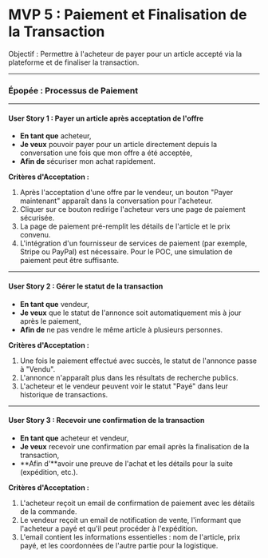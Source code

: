 # MVP 5 : Paiement et Finalisation de la Transaction

Objectif : Permettre à l'acheteur de payer pour un article accepté via la plateforme et de finaliser la transaction.

---

### Épopée : Processus de Paiement

---

#### User Story 1 : Payer un article après acceptation de l'offre

*   **En tant que** acheteur,
*   **Je veux** pouvoir payer pour un article directement depuis la conversation une fois que mon offre a été acceptée,
*   **Afin de** sécuriser mon achat rapidement.

**Critères d'Acceptation :**
1.  Après l'acceptation d'une offre par le vendeur, un bouton "Payer maintenant" apparaît dans la conversation pour l'acheteur.
2.  Cliquer sur ce bouton redirige l'acheteur vers une page de paiement sécurisée.
3.  La page de paiement pré-remplit les détails de l'article et le prix convenu.
4.  L'intégration d'un fournisseur de services de paiement (par exemple, Stripe ou PayPal) est nécessaire. Pour le POC, une simulation de paiement peut être suffisante.

---

#### User Story 2 : Gérer le statut de la transaction

*   **En tant que** vendeur,
*   **Je veux** que le statut de l'annonce soit automatiquement mis à jour après le paiement,
*   **Afin de** ne pas vendre le même article à plusieurs personnes.

**Critères d'Acceptation :**
1.  Une fois le paiement effectué avec succès, le statut de l'annonce passe à "Vendu".
2.  L'annonce n'apparaît plus dans les résultats de recherche publics.
3.  L'acheteur et le vendeur peuvent voir le statut "Payé" dans leur historique de transactions.

---

#### User Story 3 : Recevoir une confirmation de la transaction

*   **En tant que** acheteur et vendeur,
*   **Je veux** recevoir une confirmation par email après la finalisation de la transaction,
*   **Afin d'**avoir une preuve de l'achat et les détails pour la suite (expédition, etc.).

**Critères d'Acceptation :**
1.  L'acheteur reçoit un email de confirmation de paiement avec les détails de la commande.
2.  Le vendeur reçoit un email de notification de vente, l'informant que l'acheteur a payé et qu'il peut procéder à l'expédition.
3.  L'email contient les informations essentielles : nom de l'article, prix payé, et les coordonnées de l'autre partie pour la logistique.
